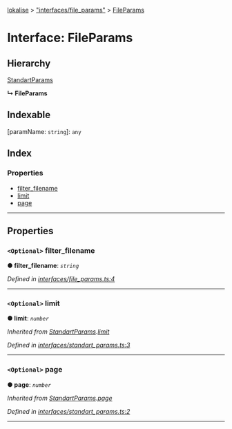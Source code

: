 [lokalise](../README.md) > ["interfaces/file_params"](../modules/_interfaces_file_params_.md) > [FileParams](../interfaces/_interfaces_file_params_.fileparams.md)

# Interface: FileParams

## Hierarchy

 [StandartParams](_interfaces_standart_params_.standartparams.md)

**↳ FileParams**

## Indexable

\[paramName: `string`\]:&nbsp;`any`
## Index

### Properties

* [filter_filename](_interfaces_file_params_.fileparams.md#filter_filename)
* [limit](_interfaces_file_params_.fileparams.md#limit)
* [page](_interfaces_file_params_.fileparams.md#page)

---

## Properties

<a id="filter_filename"></a>

### `<Optional>` filter_filename

**● filter_filename**: *`string`*

*Defined in [interfaces/file_params.ts:4](https://github.com/lokalise/node-lokalise-api/blob/324e932/src/interfaces/file_params.ts#L4)*

___
<a id="limit"></a>

### `<Optional>` limit

**● limit**: *`number`*

*Inherited from [StandartParams](_interfaces_standart_params_.standartparams.md).[limit](_interfaces_standart_params_.standartparams.md#limit)*

*Defined in [interfaces/standart_params.ts:3](https://github.com/lokalise/node-lokalise-api/blob/324e932/src/interfaces/standart_params.ts#L3)*

___
<a id="page"></a>

### `<Optional>` page

**● page**: *`number`*

*Inherited from [StandartParams](_interfaces_standart_params_.standartparams.md).[page](_interfaces_standart_params_.standartparams.md#page)*

*Defined in [interfaces/standart_params.ts:2](https://github.com/lokalise/node-lokalise-api/blob/324e932/src/interfaces/standart_params.ts#L2)*

___

